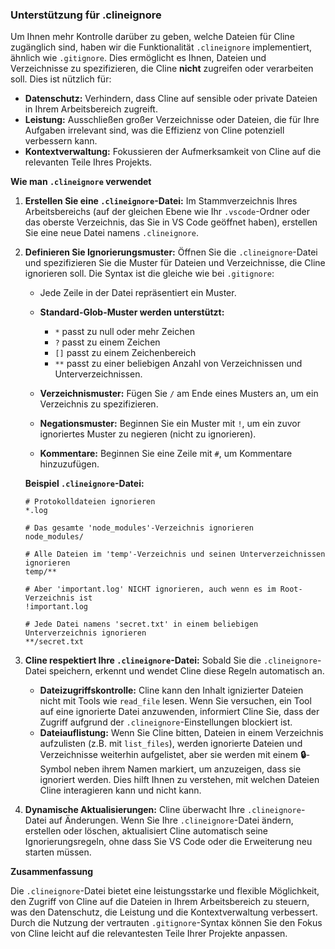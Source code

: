 ### Unterstützung für .clineignore

Um Ihnen mehr Kontrolle darüber zu geben, welche Dateien für Cline zugänglich sind, haben wir die Funktionalität `.clineignore` implementiert, ähnlich wie `.gitignore`. Dies ermöglicht es Ihnen, Dateien und Verzeichnisse zu spezifizieren, die Cline **nicht** zugreifen oder verarbeiten soll. Dies ist nützlich für:

*   **Datenschutz:** Verhindern, dass Cline auf sensible oder private Dateien in Ihrem Arbeitsbereich zugreift.
*   **Leistung:** Ausschließen großer Verzeichnisse oder Dateien, die für Ihre Aufgaben irrelevant sind, was die Effizienz von Cline potenziell verbessern kann.
*   **Kontextverwaltung:** Fokussieren der Aufmerksamkeit von Cline auf die relevanten Teile Ihres Projekts.

**Wie man `.clineignore` verwendet**

1.  **Erstellen Sie eine `.clineignore`-Datei:** Im Stammverzeichnis Ihres Arbeitsbereichs (auf der gleichen Ebene wie Ihr `.vscode`-Ordner oder das oberste Verzeichnis, das Sie in VS Code geöffnet haben), erstellen Sie eine neue Datei namens `.clineignore`.

2.  **Definieren Sie Ignorierungsmuster:** Öffnen Sie die `.clineignore`-Datei und spezifizieren Sie die Muster für Dateien und Verzeichnisse, die Cline ignorieren soll. Die Syntax ist die gleiche wie bei `.gitignore`:

    *   Jede Zeile in der Datei repräsentiert ein Muster.
    *   **Standard-Glob-Muster werden unterstützt:**
        *   `*` passt zu null oder mehr Zeichen
        *   `?` passt zu einem Zeichen
        *   `[]` passt zu einem Zeichenbereich
        *   `**` passt zu einer beliebigen Anzahl von Verzeichnissen und Unterverzeichnissen.

    *   **Verzeichnismuster:** Fügen Sie `/` am Ende eines Musters an, um ein Verzeichnis zu spezifizieren.
    *   **Negationsmuster:** Beginnen Sie ein Muster mit `!`, um ein zuvor ignoriertes Muster zu negieren (nicht zu ignorieren).
    *   **Kommentare:** Beginnen Sie eine Zeile mit `#`, um Kommentare hinzuzufügen.

    **Beispiel `.clineignore`-Datei:**

    ```
    # Protokolldateien ignorieren
    *.log

    # Das gesamte 'node_modules'-Verzeichnis ignorieren
    node_modules/

    # Alle Dateien im 'temp'-Verzeichnis und seinen Unterverzeichnissen ignorieren
    temp/**

    # Aber 'important.log' NICHT ignorieren, auch wenn es im Root-Verzeichnis ist
    !important.log

    # Jede Datei namens 'secret.txt' in einem beliebigen Unterverzeichnis ignorieren
    **/secret.txt
    ```

3.  **Cline respektiert Ihre `.clineignore`-Datei:** Sobald Sie die `.clineignore`-Datei speichern, erkennt und wendet Cline diese Regeln automatisch an.

    *   **Dateizugriffskontrolle:** Cline kann den Inhalt ignizierter Dateien nicht mit Tools wie `read_file` lesen. Wenn Sie versuchen, ein Tool auf eine ignorierte Datei anzuwenden, informiert Cline Sie, dass der Zugriff aufgrund der `.clineignore`-Einstellungen blockiert ist.
    *   **Dateiauflistung:** Wenn Sie Cline bitten, Dateien in einem Verzeichnis aufzulisten (z.B. mit `list_files`), werden ignorierte Dateien und Verzeichnisse weiterhin aufgelistet, aber sie werden mit einem **🔒**-Symbol neben ihrem Namen markiert, um anzuzeigen, dass sie ignoriert werden. Dies hilft Ihnen zu verstehen, mit welchen Dateien Cline interagieren kann und nicht kann.

4.  **Dynamische Aktualisierungen:** Cline überwacht Ihre `.clineignore`-Datei auf Änderungen. Wenn Sie Ihre `.clineignore`-Datei ändern, erstellen oder löschen, aktualisiert Cline automatisch seine Ignorierungsregeln, ohne dass Sie VS Code oder die Erweiterung neu starten müssen.

**Zusammenfassung**

Die `.clineignore`-Datei bietet eine leistungsstarke und flexible Möglichkeit, den Zugriff von Cline auf die Dateien in Ihrem Arbeitsbereich zu steuern, was den Datenschutz, die Leistung und die Kontextverwaltung verbessert. Durch die Nutzung der vertrauten `.gitignore`-Syntax können Sie den Fokus von Cline leicht auf die relevantesten Teile Ihrer Projekte anpassen.